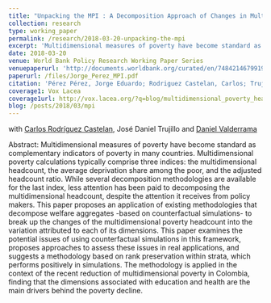 ```yaml
---
title: "Unpacking the MPI : A Decomposition Approach of Changes in Multidimensional Poverty Headcounts"
collection: research
type: working_paper
permalink: /research/2018-03-20-unpacking-the-mpi
excerpt: 'Multidimensional measures of poverty have become standard as complementary indicators of poverty in many countries. This paper proposes an application of existing methodologies that decompose welfare aggregates -based on counterfactual simulations- to break up the changes of the multidimensional poverty headcount into the variation attributed to each of its dimensions.'
date: 2018-03-20
venue: World Bank Policy Research Working Paper Series
venuepaperurl: 'http://documents.worldbank.org/curated/en/748421467991999230/Unpacking-the-MPI-a-decomposition-approach-of-changes-in-multidimensional-poverty-headcounts'
paperurl: /files/Jorge_Perez_MPI.pdf
citation: 'Pérez Pérez, Jorge Eduardo; Rodriguez Castelan, Carlos; Trujillo, Jose Daniel; Valderrama, Daniel. 2015. Unpacking the MPI : a decomposition approach of changes in multidimensional poverty headcounts. Policy Research working paper; no. WPS 7514. Washington, D.C. : World Bank Group.'
coverage1: Vox Lacea
coverage1url: http://vox.lacea.org/?q=blog/multidimensional_poverty_headcounts
blog: /posts/2018/03/mpi
---
```


with [Carlos Rodríguez Castelan](https://ideas.repec.org/f/pro873.html), José Daniel Trujillo and [Daniel Valderrama](https://ideas.repec.org/f/pva407.html)

Abstract: Multidimensional measures of poverty have become standard as complementary indicators of poverty in many countries. Multidimensional poverty calculations typically  comprise three indices: the multidimensional headcount, the average deprivation share among the poor, and the adjusted headcount ratio. While several decomposition methodologies are available for the last index, less attention has been paid to decomposing the multidimensional headcount, despite the attention it receives from policy makers. This paper proposes an application of existing methodologies that decompose welfare aggregates -based on counterfactual simulations- to break up the changes of the multidimensional poverty headcount into the variation attributed to each of its dimensions. This paper examines the potential issues of using counterfactual simulations in this framework, proposes approaches to assess these issues in real applications, and suggests a methodology based on rank preservation within strata, which performs positively in simulations. The methodology is applied in the context of the recent reduction of multidimensional poverty in Colombia, finding that the dimensions associated with education and health are the main drivers behind the poverty decline.

